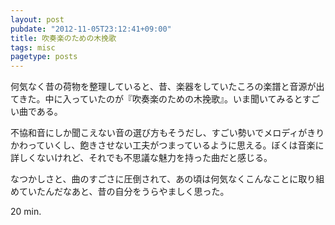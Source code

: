 ```yaml
---
layout: post
pubdate: "2012-11-05T23:12:41+09:00"
title: 吹奏楽のための木挽歌
tags: misc
pagetype: posts
---
```

何気なく昔の荷物を整理していると、昔、楽器をしていたころの楽譜と音源が出てきた。中に入っていたのが『吹奏楽のための木挽歌』。いま聞いてみるとすごい曲である。

不協和音にしか聞こえない音の選び方もそうだし、すごい勢いでメロディがきりかわっていくし、飽きさせない工夫がつまっているように思える。ぼくは音楽に詳しくないけれど、それでも不思議な魅力を持った曲だと感じる。

なつかしさと、曲のすごさに圧倒されて、あの頃は何気なくこんなことに取り組めていたんだなあと、昔の自分をうらやましく思った。

20 min.
